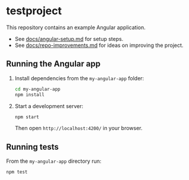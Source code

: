 # testproject

This repository contains an example Angular application.

- See [docs/angular-setup.md](docs/angular-setup.md) for setup steps.
- See [docs/repo-improvements.md](docs/repo-improvements.md) for ideas on improving the project.

## Running the Angular app

1. Install dependencies from the `my-angular-app` folder:
   ```bash
   cd my-angular-app
   npm install
   ```
2. Start a development server:
   ```bash
   npm start
   ```
   Then open `http://localhost:4200/` in your browser.

## Running tests

From the `my-angular-app` directory run:
```bash
npm test
```

